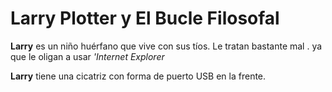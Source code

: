 # Larry Plotter y El Bucle Filosofal

**Larry** es un niño huérfano que vive con sus tíos. Le tratan bastante mal .
ya que le oligan a usar *'Internet Explorer*

**Larry** tiene una cicatriz con forma de puerto USB en la frente.
